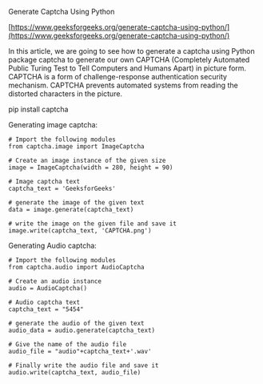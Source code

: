 
Generate Captcha Using Python

[https://www.geeksforgeeks.org/generate-captcha-using-python/](https://www.geeksforgeeks.org/generate-captcha-using-python/)


In this article, we are going to see how to generate a captcha using Python package captcha to generate our own CAPTCHA (Completely Automated Public Turing Test to Tell Computers and Humans Apart) in picture form. CAPTCHA is a form of challenge-response authentication security mechanism. CAPTCHA prevents automated systems from reading the distorted characters in the picture.



pip install captcha



Generating image captcha: 

    # Import the following modules
    from captcha.image import ImageCaptcha
     
    # Create an image instance of the given size
    image = ImageCaptcha(width = 280, height = 90)
     
    # Image captcha text
    captcha_text = 'GeeksforGeeks' 
     
    # generate the image of the given text
    data = image.generate(captcha_text)  
     
    # write the image on the given file and save it
    image.write(captcha_text, 'CAPTCHA.png')

Generating Audio captcha:

    # Import the following modules
    from captcha.audio import AudioCaptcha
    
    # Create an audio instance
    audio = AudioCaptcha() 
    
    # Audio captcha text
    captcha_text = "5454"
    
    # generate the audio of the given text
    audio_data = audio.generate(captcha_text)
    
    # Give the name of the audio file
    audio_file = "audio"+captcha_text+'.wav'
    
    # Finally write the audio file and save it
    audio.write(captcha_text, audio_file)



















